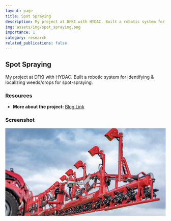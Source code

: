 ```yaml
---
layout: page
title: Spot Spraying
description: My project at DFKI with HYDAC. Built a robotic system for identifying & localizing weeds/crops for spot-spraying.
img: assets/img/spot_spraying.png
importance: 1
category: research
related_publications: false
---
```


## Spot Spraying

My project at DFKI with HYDAC. Built a robotic system for identifying & localizing weeds/crops for spot-spraying.

### Resources
- **More about the project:** [Blog Link](#)

### Screenshot
![Spot Spraying](assets/img/spot_spraying.png)

